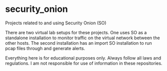 # security_onion
Projects related to and using Security Onion (SO)

There are two virtual lab setups for these projects. One uses SO as a standalone installation to monitor traffic on the virtual network between the other hosts. The second
installation has an import SO installation to run pcap files through and generate alerts.

Everything here is for educational purposes only. Always follow all laws and regulations. I am not responsible for use of information
in these repositories.
